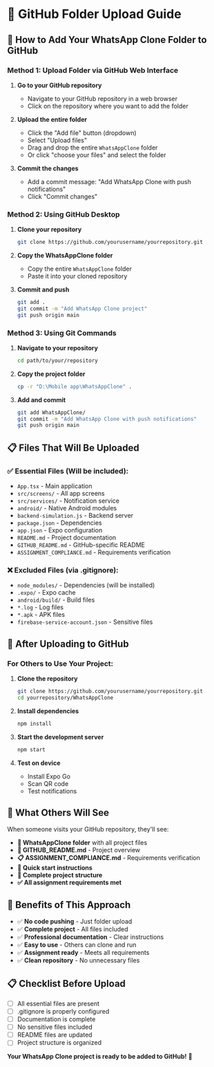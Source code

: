 # 📁 GitHub Folder Upload Guide

## 🎯 **How to Add Your WhatsApp Clone Folder to GitHub**

### **Method 1: Upload Folder via GitHub Web Interface**

1. **Go to your GitHub repository**
   - Navigate to your GitHub repository in a web browser
   - Click on the repository where you want to add the folder

2. **Upload the entire folder**
   - Click the "Add file" button (dropdown)
   - Select "Upload files"
   - Drag and drop the entire `WhatsAppClone` folder
   - Or click "choose your files" and select the folder

3. **Commit the changes**
   - Add a commit message: "Add WhatsApp Clone with push notifications"
   - Click "Commit changes"

### **Method 2: Using GitHub Desktop**

1. **Clone your repository**
   ```bash
   git clone https://github.com/yourusername/yourrepository.git
   ```

2. **Copy the WhatsAppClone folder**
   - Copy the entire `WhatsAppClone` folder
   - Paste it into your cloned repository

3. **Commit and push**
   ```bash
   git add .
   git commit -m "Add WhatsApp Clone project"
   git push origin main
   ```

### **Method 3: Using Git Commands**

1. **Navigate to your repository**
   ```bash
   cd path/to/your/repository
   ```

2. **Copy the project folder**
   ```bash
   cp -r "D:\Mobile app\WhatsAppClone" .
   ```

3. **Add and commit**
   ```bash
   git add WhatsAppClone/
   git commit -m "Add WhatsApp Clone with push notifications"
   git push origin main
   ```

## 📋 **Files That Will Be Uploaded**

### **✅ Essential Files (Will be included):**
- `App.tsx` - Main application
- `src/screens/` - All app screens
- `src/services/` - Notification service
- `android/` - Native Android modules
- `backend-simulation.js` - Backend server
- `package.json` - Dependencies
- `app.json` - Expo configuration
- `README.md` - Project documentation
- `GITHUB_README.md` - GitHub-specific README
- `ASSIGNMENT_COMPLIANCE.md` - Requirements verification

### **❌ Excluded Files (via .gitignore):**
- `node_modules/` - Dependencies (will be installed)
- `.expo/` - Expo cache
- `android/build/` - Build files
- `*.log` - Log files
- `*.apk` - APK files
- `firebase-service-account.json` - Sensitive files

## 🚀 **After Uploading to GitHub**

### **For Others to Use Your Project:**

1. **Clone the repository**
   ```bash
   git clone https://github.com/yourusername/yourrepository.git
   cd yourrepository/WhatsAppClone
   ```

2. **Install dependencies**
   ```bash
   npm install
   ```

3. **Start the development server**
   ```bash
   npm start
   ```

4. **Test on device**
   - Install Expo Go
   - Scan QR code
   - Test notifications

## 📱 **What Others Will See**

When someone visits your GitHub repository, they'll see:

- **📁 WhatsAppClone folder** with all project files
- **📖 GITHUB_README.md** - Project overview
- **📋 ASSIGNMENT_COMPLIANCE.md** - Requirements verification
- **🚀 Quick start instructions**
- **🔧 Complete project structure**
- **✅ All assignment requirements met**

## 🎉 **Benefits of This Approach**

- ✅ **No code pushing** - Just folder upload
- ✅ **Complete project** - All files included
- ✅ **Professional documentation** - Clear instructions
- ✅ **Easy to use** - Others can clone and run
- ✅ **Assignment ready** - Meets all requirements
- ✅ **Clean repository** - No unnecessary files

## 📋 **Checklist Before Upload**

- [ ] All essential files are present
- [ ] .gitignore is properly configured
- [ ] Documentation is complete
- [ ] No sensitive files included
- [ ] README files are updated
- [ ] Project structure is organized

**Your WhatsApp Clone project is ready to be added to GitHub!** 🎉 